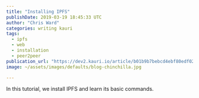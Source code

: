 ```yaml
---
title: "Installing IPFS"
publishDate: 2019-03-19 18:45:33 UTC
author: "Chris Ward"
categories: writing kauri
tags:
  - ipfs
  - web
  - installation
  - peer2peer
publication_url: "https://dev2.kauri.io/article/b01b9b7bebcd4ebf80edf021bdd0e232"
image: ~/assets/images/defaults/blog-chinchilla.jpg

---
```

In this tutorial, we install IPFS and learn its basic commands.

